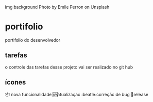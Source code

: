 img background Photo by Emile Perron on Unsplash

# portifolio
portifolio do desenvolvedor

## tarefas

o controle das tarefas desse projeto vai ser realizado no git hub

## ícones
:package: nova funcionalidade
:up:atualizaçao
:beatle:correção de bug
:checkered_flag:release

